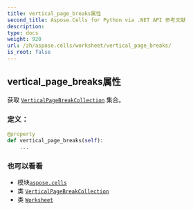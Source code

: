 ```yaml
---
title: vertical_page_breaks属性
second_title: Aspose.Cells for Python via .NET API 参考文献
description:
type: docs
weight: 920
url: /zh/aspose.cells/worksheet/vertical_page_breaks/
is_root: false
---
```

## vertical_page_breaks属性

获取 [`VerticalPageBreakCollection`](/cells/python-net/zh/aspose.cells/verticalpagebreakcollection) 集合。
### 定义：
```python
@property
def vertical_page_breaks(self):
    ...
```

### 也可以看看
* 模块[`aspose.cells`](../../)
* 类 [`VerticalPageBreakCollection`](/cells/python-net/zh/aspose.cells/verticalpagebreakcollection)
* 类 [`Worksheet`](/cells/python-net/zh/aspose.cells/worksheet)
